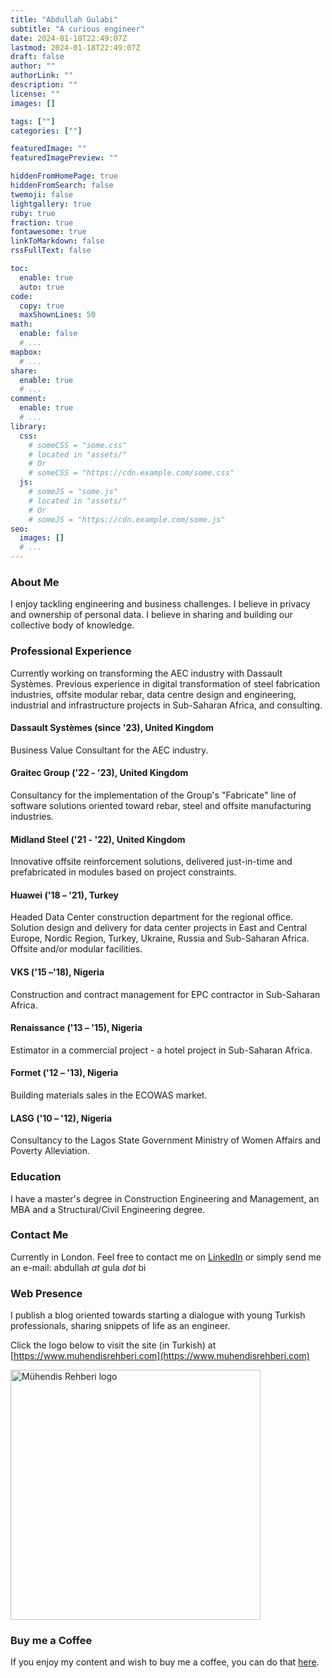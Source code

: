 ```yaml
---
title: "Abdullah Gulabi"
subtitle: "A curious engineer"
date: 2024-01-18T22:49:07Z
lastmod: 2024-01-18T22:49:07Z
draft: false
author: ""
authorLink: ""
description: ""
license: ""
images: []

tags: [""]
categories: [""]

featuredImage: ""
featuredImagePreview: ""

hiddenFromHomePage: true
hiddenFromSearch: false
twemoji: false
lightgallery: true
ruby: true
fraction: true
fontawesome: true
linkToMarkdown: false
rssFullText: false

toc:
  enable: true
  auto: true
code:
  copy: true
  maxShownLines: 50
math:
  enable: false
  # ...
mapbox:
  # ...
share:
  enable: true
  # ...
comment:
  enable: true
  # ...
library:
  css:
    # someCSS = "some.css"
    # located in "assets/"
    # Or
    # someCSS = "https://cdn.example.com/some.css"
  js:
    # someJS = "some.js"
    # located in "assets/"
    # Or
    # someJS = "https://cdn.example.com/some.js"
seo:
  images: []
  # ...
---
```


<!--more-->
### About Me
I enjoy tackling engineering and business challenges. I believe in privacy and ownership of personal data. I believe in sharing and building our collective body of knowledge.

### Professional Experience
Currently working on transforming the AEC industry with Dassault Systèmes. Previous experience in digital transformation of steel fabrication industries, offsite modular rebar, data centre design and engineering, industrial and infrastructure projects in Sub-Saharan Africa, and consulting.

#### Dassault Systèmes (since '23), United Kingdom
Business Value Consultant for the AEC industry.

#### Graitec Group ('22 - '23), United Kingdom
Consultancy for the implementation of the Group's "Fabricate" line of software solutions oriented toward rebar, steel and offsite manufacturing industries.

#### Midland Steel ('21 - '22), United Kingdom
Innovative offsite reinforcement solutions, delivered just-in-time and prefabricated in modules based on project constraints.

#### Huawei ('18 – '21), Turkey
Headed Data Center construction department for the regional office. Solution design and delivery for data center projects in East and Central Europe, Nordic Region, Turkey, Ukraine, Russia and Sub-Saharan Africa. Offsite and/or modular facilities.

#### VKS ('15 –'18), Nigeria
Construction and contract management for EPC contractor in Sub-Saharan Africa.

#### Renaissance ('13 – '15), Nigeria
Estimator in a commercial project - a hotel project in Sub-Saharan Africa.

#### Formet ('12 – '13), Nigeria
Building materials sales in the ECOWAS market.

#### LASG ('10 – '12), Nigeria
Consultancy to the Lagos State Government Ministry of Women Affairs and Poverty Alleviation.

### Education
I have a master's degree in Construction Engineering and Management, an MBA and a Structural/Civil Engineering degree. 

### Contact Me
Currently in London. Feel free to contact me on [LinkedIn](https://www.linkedin.com/in/abdullahgulabi) or simply send me an e-mail: abdullah *at* gula *dot* bi

### Web Presence
I publish a blog oriented towards starting a dialogue with young Turkish professionals, sharing snippets of life as an engineer.

Click the logo below to visit the site (in Turkish) at [https://www.muhendisrehberi.com](https://www.muhendisrehberi.com)

<p align="left"> <a href="https://www.muhendisrehberi.com">
    <img src="https://abdullah.gula.bi/user/pages/01.home/dikey-11.png" alt="Mühendis Rehberi logo" width="400"/> </a>
</p>

### Buy me a Coffee

If you enjoy my content and wish to buy me a coffee, you can do that [here](https://www.buymeacoffee.com/gulabi).